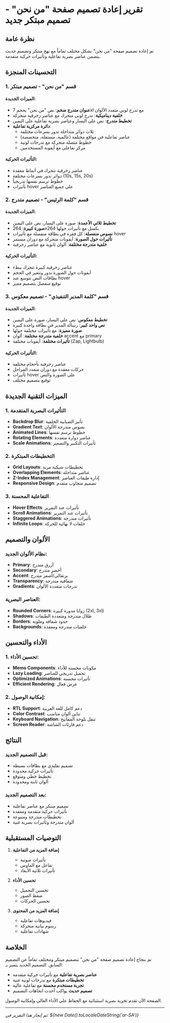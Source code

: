 # تقرير إعادة تصميم صفحة "من نحن" - تصميم مبتكر جديد

## نظرة عامة

تم إعادة تصميم صفحة "من نحن" بشكل مختلف تماماً مع نهج مبتكر وتصميم حديث يتضمن عناصر بصرية تفاعلية وتأثيرات حركية متقدمة.

## التحسينات المنجزة

### 1. قسم "من نحن" - تصميم مبتكر

#### الميزات الجديدة:

- **عنوان متدرج ضخم**: نص "من نحن" بحجم 7xl مع تدرج لوني متعدد الألوان
- **خلفية ديناميكية**: تدرج لوني متحرك مع عناصر زخرفية متحركة
- **تخطيط متدرج**: نص على اليسار وعناصر بصرية تفاعلية على اليمين
- **دائرة مركزية تفاعلية**:
  - ثلاث دوائر متداخلة تدور بسرعات مختلفة
  - عناصر تفاعلية في مواقع مختلفة (عالمية، مستقلة، متخصصة)
  - خطوط متصلة متحركة مع تدرجات لونية
  - مركز تفاعلي مع أيقونة المستخدمين

#### التأثيرات الحركية:

- عناصر زخرفية تتحرك في أنماط معقدة
- دوائر تدور بسرعات مختلفة (10s, 15s, 20s)
- خطوط ترسم نفسها تدريجياً
- تأثيرات hover على جميع العناصر

### 2. قسم "كلمة الرئيس" - تصميم متدرج

#### الميزات الجديدة:

- **تخطيط ثلاثي الأعمدة**: صورة على اليسار، نص على اليمين
- **صورة كبيرة**: 264x264 بكسل مع تأثيرات حولها
- **نصوص منفصلة**: كل فقرة في بطاقة منفصلة مع تأثيرات hover
- **تأثيرات حول الصورة**: أيقونات متحركة مع دوران مستمر
- **خلفية متدرجة مختلفة**: ألوان ثانوية مع عناصر زخرفية

#### التأثيرات الحركية:

- عناصر زخرفية كبيرة تتحرك ببطء
- أيقونات حول الصورة تدور وتتغير في الحجم
- بطاقات النص تتوسع عند hover
- توقيع منفصل بتصميم مميز

### 3. قسم "كلمة المدير التنفيذي" - تصميم معكوس

#### الميزات الجديدة:

- **تخطيط معكوس**: نص على اليسار، صورة على اليمين
- **نص واحد كبير**: رسالة المدير في بطاقة واحدة كبيرة
- **صورة مميزة**: مع تأثيرات مختلفة حولها
- **خلفية متدرجة مختلفة**: ألوان accent مع primary
- **تأثيرات مختلفة**: أيقونات مختلفة (Zap, Lightbulb)

#### التأثيرات الحركية:

- عناصر زخرفية بأحجام مختلفة
- حركات معقدة مع دوران متعدد المراحل
- تأثيرات hover على الصورة والنص
- توقيع بتصميم مختلف

## الميزات التقنية الجديدة

### 1. التأثيرات البصرية المتقدمة

- **Backdrop Blur**: تأثير الضبابية الخلفية
- **Gradient Text**: نصوص متدرجة الألوان
- **Animated Lines**: خطوط ترسم نفسها
- **Rotating Elements**: عناصر دوارة متعددة
- **Scale Animations**: تأثيرات التكبير والتصغير

### 2. التخطيطات المبتكرة

- **Grid Layouts**: تخطيطات شبكية مرنة
- **Overlapping Elements**: عناصر متداخلة
- **Z-Index Management**: إدارة طبقات العناصر
- **Responsive Design**: تصميم متجاوب متقدم

### 3. التفاعلية المحسنة

- **Hover Effects**: تأثيرات عند التمرير
- **Scroll Animations**: تأثيرات عند التمرير
- **Staggered Animations**: تأثيرات متدرجة
- **Infinite Loops**: حلقات لا نهائية للحركة

## الألوان والتصميم

### نظام الألوان الجديد:

- **Primary**: أزرق متدرج
- **Secondary**: أخضر متدرج
- **Accent**: برتقالي/أصفر متدرج
- **Transparency**: شفافية متدرجة
- **Gradients**: تدرجات متعددة الألوان

### العناصر البصرية:

- **Rounded Corners**: زوايا مدورة كبيرة (2xl, 3xl)
- **Shadows**: ظلال متدرجة ومتعددة الطبقات
- **Borders**: حدود شفافة وملونة
- **Backgrounds**: خلفيات متدرجة ومعقدة

## الأداء والتحسين

### 1. تحسين الأداء:

- **Memo Components**: مكونات محسنة للأداء
- **Lazy Loading**: تحميل تدريجي للعناصر
- **Optimized Animations**: تأثيرات محسنة
- **Efficient Rendering**: عرض فعال

### 2. إمكانية الوصول:

- **RTL Support**: دعم كامل للغة العربية
- **Color Contrast**: تباين ألوان مناسب
- **Keyboard Navigation**: تنقل بلوحة المفاتيح
- **Screen Reader**: دعم قارئات الشاشة

## النتائج

### قبل التصميم الجديد:

- تصميم تقليدي مع بطاقات بسيطة
- تأثيرات حركية محدودة
- تخطيط خطي ومتوقع
- ألوان ثابتة ومحدودة

### بعد التصميم الجديد:

- تصميم مبتكر مع عناصر تفاعلية
- تأثيرات حركية متقدمة ومعقدة
- تخطيطات متدرجة ومتنوعة
- ألوان متدرجة وتأثيرات بصرية غنية

## التوصيات المستقبلية

1. **إضافة المزيد من التفاعلية**

   - تأثيرات صوتية
   - تفاعل مع الماوس
   - تأثيرات ثلاثية الأبعاد

2. **تحسين الأداء**

   - تحسين التحميل
   - ضغط الصور
   - تحسين الحركات

3. **إضافة المزيد من المحتوى**
   - فيديوهات تفاعلية
   - رسوم بيانية متحركة
   - شهادات تفاعلية

## الخلاصة

تم بنجاح إعادة تصميم صفحة "من نحن" بتصميم مبتكر ومختلف تماماً عن التصميم السابق. التصميم الجديد يتميز بـ:

- **عناصر بصرية تفاعلية** مع تأثيرات حركية متقدمة
- **تخطيطات مبتكرة** مع تدرجات لونية غنية
- **تجربة مستخدم محسنة** مع تفاعلية عالية
- **تصميم حديث** يواكب أحدث اتجاهات التصميم

الصفحة الآن تقدم تجربة بصرية استثنائية مع الحفاظ على الأداء العالي وإمكانية الوصول.

---

_تم إنجاز هذا التقرير في: ${new Date().toLocaleDateString('ar-SA')}_
